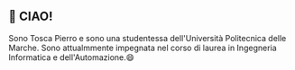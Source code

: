 ## 👋 CIAO!

Sono Tosca Pierro e sono una studentessa dell'Università Politecnica delle Marche. Sono attualmmente impegnata nel corso di laurea in Ingegneria Informatica e dell'Automazione.😄

<!--
** 🔭
- <img src="https://img.icons8.com/color/48/000000/python.png" alt="Python"/>
![Python](https://img.shields.io/badge/python-%230376D6?style=for-the-badge&logo=python&logoColor=white)

-->

<!--
**toscap2002/toscap2002** is a ✨ _special_ ✨ repository because its `README.md` (this file) appears on your GitHub profile.

Here are some ideas to get you started:

- 🔭 I’m currently working on ...
- 🌱 I’m currently learning ...
- 👯 I’m looking to collaborate on ...
- 🤔 I’m looking for help with ...
- 💬 Ask me about ...
- 📫 How to reach me: ...
- 😄 Pronouns: ...
- ⚡ Fun fact: ...
-->
